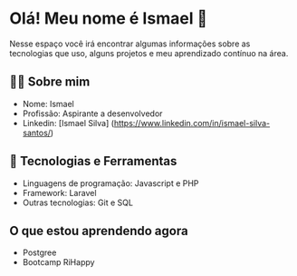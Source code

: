# Olá! Meu nome é Ismael 👋

Nesse espaço você irá encontrar algumas informações sobre as tecnologias que uso, alguns projetos e meu aprendizado contínuo na área. 

## 👨‍💻 Sobre mim
- Nome: Ismael
- Profissão: Aspirante a desenvolvedor
- Linkedin: [Ismael Silva] (https://www.linkedin.com/in/ismael-silva-santos/)

## 🔧 Tecnologias e Ferramentas
- Linguagens de programação: Javascript e PHP
- Framework: Laravel
- Outras tecnologias: Git e SQL

## O que estou aprendendo agora
- Postgree
- Bootcamp RiHappy
